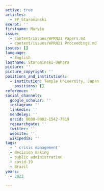 ```yaml
---
active: true
articles:
  - FP_Starominski
exerpt: ''
firstname: Marvin
issue:
  - content/issues/WPRN21 Papers.md
  - content/issues/WPRN21 Proceedings.md
issues: []
language:
  - English
lastname: Starominski-Uehara
picture: ''
picture_copyright: ''
positions_and_institutions:
  - institution: Temple University, Japan
    positions: []
reference: ''
social_channels:
  google_scholar: ''
  instagram: ''
  linkedin: ''
  mendeley: ''
  orcid: 0000-0002-1542-7619
  researchgate: ''
  twitter: ''
  website: ''
  wikipedia: ''
tags:
  - ' crisis management'
  - decision making
  - public administration
  - covid-19
  - Brazil
years:
  - 2022

---
```

